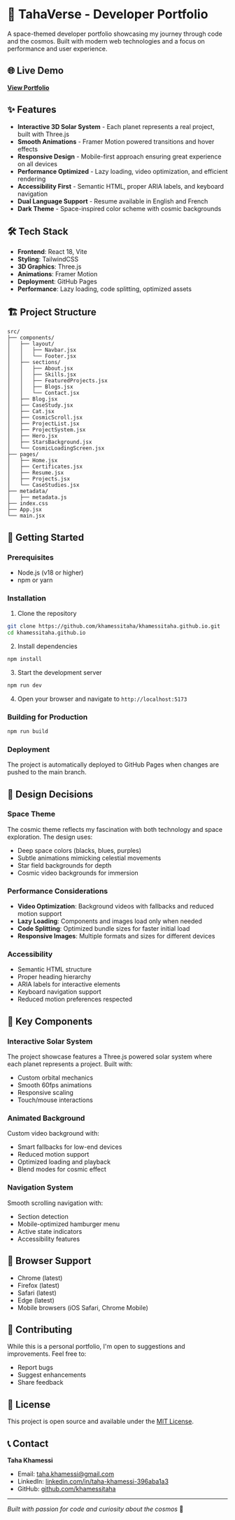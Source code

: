 # 🚀 TahaVerse - Developer Portfolio

A space-themed developer portfolio showcasing my journey through code and the cosmos. Built with modern web technologies and a focus on performance and user experience.

## 🌐 Live Demo

**[View Portfolio](https://khamessitaha.github.io/)**

## ✨ Features

- **Interactive 3D Solar System** - Each planet represents a real project, built with Three.js
- **Smooth Animations** - Framer Motion powered transitions and hover effects
- **Responsive Design** - Mobile-first approach ensuring great experience on all devices
- **Performance Optimized** - Lazy loading, video optimization, and efficient rendering
- **Accessibility First** - Semantic HTML, proper ARIA labels, and keyboard navigation
- **Dual Language Support** - Resume available in English and French
- **Dark Theme** - Space-inspired color scheme with cosmic backgrounds

## 🛠️ Tech Stack

- **Frontend**: React 18, Vite
- **Styling**: TailwindCSS
- **3D Graphics**: Three.js
- **Animations**: Framer Motion
- **Deployment**: GitHub Pages
- **Performance**: Lazy loading, code splitting, optimized assets

## 🏗️ Project Structure

```
src/
├── components/
│   ├── layout/
│   │   ├── Navbar.jsx
│   │   └── Footer.jsx
│   ├── sections/
│   │   ├── About.jsx
│   │   ├── Skills.jsx
│   │   ├── FeaturedProjects.jsx
│   │   ├── Blogs.jsx
│   │   └── Contact.jsx
│   ├── Blog.jsx
│   ├── CaseStudy.jsx
│   ├── Cat.jsx
│   ├── CosmicScroll.jsx
│   ├── ProjectList.jsx
│   ├── ProjectSystem.jsx
│   ├── Hero.jsx
│   ├── StarsBackground.jsx
│   └── CosmicLoadingScreen.jsx
├── pages/
│   ├── Home.jsx
│   ├── Certificates.jsx
│   ├── Resume.jsx
│   ├── Projects.jsx
│   └── CaseStudies.jsx
├── metadata/
│   ├── metadata.js
├── index.css
├── App.jsx
└── main.jsx
```

## 🚀 Getting Started

### Prerequisites

- Node.js (v18 or higher)
- npm or yarn

### Installation

1. Clone the repository
```bash
git clone https://github.com/khamessitaha/khamessitaha.github.io.git
cd khamessitaha.github.io
```

2. Install dependencies
```bash
npm install
```

3. Start the development server
```bash
npm run dev
```

4. Open your browser and navigate to `http://localhost:5173`

### Building for Production

```bash
npm run build
```

### Deployment

The project is automatically deployed to GitHub Pages when changes are pushed to the main branch.

## 🎨 Design Decisions

### Space Theme
The cosmic theme reflects my fascination with both technology and space exploration. The design uses:
- Deep space colors (blacks, blues, purples)
- Subtle animations mimicking celestial movements
- Star field backgrounds for depth
- Cosmic video backgrounds for immersion

### Performance Considerations
- **Video Optimization**: Background videos with fallbacks and reduced motion support
- **Lazy Loading**: Components and images load only when needed
- **Code Splitting**: Optimized bundle sizes for faster initial load
- **Responsive Images**: Multiple formats and sizes for different devices

### Accessibility
- Semantic HTML structure
- Proper heading hierarchy
- ARIA labels for interactive elements
- Keyboard navigation support
- Reduced motion preferences respected

## 🌟 Key Components

### Interactive Solar System
The project showcase features a Three.js powered solar system where each planet represents a project. Built with:
- Custom orbital mechanics
- Smooth 60fps animations
- Responsive scaling
- Touch/mouse interactions

### Animated Background
Custom video background with:
- Smart fallbacks for low-end devices
- Reduced motion support
- Optimized loading and playback
- Blend modes for cosmic effect

### Navigation System
Smooth scrolling navigation with:
- Section detection
- Mobile-optimized hamburger menu
- Active state indicators
- Accessibility features

## 📱 Browser Support

- Chrome (latest)
- Firefox (latest)
- Safari (latest)
- Edge (latest)
- Mobile browsers (iOS Safari, Chrome Mobile)

## 🤝 Contributing

While this is a personal portfolio, I'm open to suggestions and improvements. Feel free to:
- Report bugs
- Suggest enhancements
- Share feedback

## 📄 License

This project is open source and available under the [MIT License](LICENSE).

## 📞 Contact

**Taha Khamessi**
- Email: taha.khamessi@gmail.com
- LinkedIn: [linkedin.com/in/taha-khamessi-396aba1a3](https://www.linkedin.com/in/taha-khamessi-396aba1a3/)
- GitHub: [github.com/khamessitaha](https://github.com/khamessitaha)

---

*Built with passion for code and curiosity about the cosmos* 🌌
